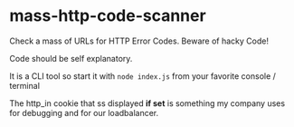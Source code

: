 # mass-http-code-scanner
Check a mass of URLs for HTTP Error Codes. Beware of hacky Code!

Code should be self explanatory.

It is a CLI tool so start it with `node index.js` from your favorite console / terminal

The http_in cookie that ss displayed **if set** is something my company uses for debugging and for our loadbalancer.
